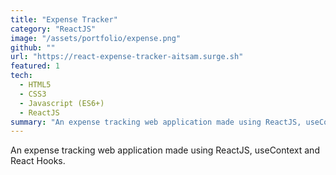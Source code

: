 ```yaml
---
title: "Expense Tracker"
category: "ReactJS"
image: "/assets/portfolio/expense.png"
github: ""
url: "https://react-expense-tracker-aitsam.surge.sh"
featured: 1
tech:
  - HTML5
  - CSS3
  - Javascript (ES6+)
  - ReactJS
summary: "An expense tracking web application made using ReactJS, useContext and React Hooks."
---
```


An expense tracking web application made using ReactJS, useContext and React Hooks.
